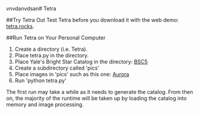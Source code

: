vnvdanvdsan# Tetra

##Try Tetra Out
Test Tetra before you download it with the web demo: <a href="http://tetra.rocks" target="_blank">tetra.rocks</a>.

##Run Tetra on Your Personal Computer

1. Create a directory (i.e. Tetra).
2. Place tetra.py in the directory.
3. Place Yale's Bright Star Catalog in the directory: <a href="http://tdc-www.harvard.edu/catalogs/BSC5" target="_blank">BSC5</a>
4. Create a subdirectory called 'pics'
5. Place images in 'pics' such as this one: <a href="http://i.imgur.com/7qPnoi1.jpg" target="_blank">Aurora</a>
6. Run 'python tetra.py'

The first run may take a while as it needs to generate the catalog.  From then on, the majority of the runtime will be taken up by loading the catalog into memory and image processing.
